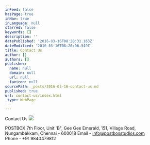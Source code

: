 ```yaml
---
inFeed: false
hasPage: true
inNav: true
inLanguage: null
starred: false
keywords: []
description: ''
datePublished: '2016-03-16T08:20:31.163Z'
dateModified: '2016-03-16T08:20:06.549Z'
title: Contact Us
author: []
authors: []
publisher:
  name: null
  domain: null
  url: null
  favicon: null
sourcePath: _posts/2016-03-16-contact-us.md
published: true
url: contact-us/index.html
_type: WebPage

---
```

Contact Us
![](https://the-grid-user-content.s3-us-west-2.amazonaws.com/6dcccb95-a93e-4a76-ae64-c32ba3a1292b.png)

POSTBOX                                                                                                                                       7th Floor, Unit 'B", Gee Gee Emerald,                                                                              151, Village Road,                                                                                           Nungambakkam, Chennai - 600018                                                                       Email - info@postboxstudios.com                                                                         Phone -  +91 9840479812